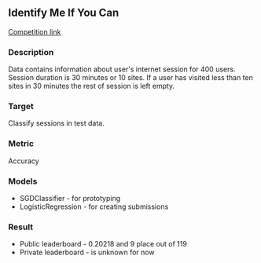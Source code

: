 ## Identify Me If You Can

[Competition link](https://www.kaggle.com/c/identify-me-if-you-can4/leaderboard)

### Description
Data contains information about user's internet session for 400 users. Session duration is 30 minutes or 10 sites.
If a user has visited less than ten sites in 30 minutes the rest of session is left empty.

### Target
Classify sessions in test data. 
 
### Metric
 Accuracy
 
### Models
 * SGDClassifier      - for prototyping 
 * LogisticRegression - for creating submissions
  
### Result
 * Public leaderboard  - 0.20218 and 9 place out of 119
 * Private leaderboard - is unknown for now
